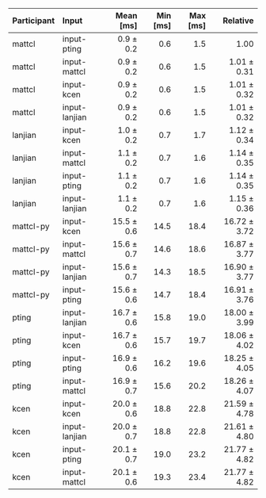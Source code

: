 | Participant | Input | Mean [ms] | Min [ms] | Max [ms] | Relative |
|:---|:---|---:|---:|---:|---:|
| mattcl | input-pting | 0.9 ± 0.2 | 0.6 | 1.5 | 1.00 |
| mattcl | input-mattcl | 0.9 ± 0.2 | 0.6 | 1.5 | 1.01 ± 0.31 |
| mattcl | input-kcen | 0.9 ± 0.2 | 0.6 | 1.5 | 1.01 ± 0.32 |
| mattcl | input-lanjian | 0.9 ± 0.2 | 0.6 | 1.5 | 1.01 ± 0.32 |
| lanjian | input-kcen | 1.0 ± 0.2 | 0.7 | 1.7 | 1.12 ± 0.34 |
| lanjian | input-mattcl | 1.1 ± 0.2 | 0.7 | 1.6 | 1.14 ± 0.35 |
| lanjian | input-pting | 1.1 ± 0.2 | 0.7 | 1.6 | 1.14 ± 0.35 |
| lanjian | input-lanjian | 1.1 ± 0.2 | 0.7 | 1.6 | 1.15 ± 0.36 |
| mattcl-py | input-kcen | 15.5 ± 0.6 | 14.5 | 18.4 | 16.72 ± 3.72 |
| mattcl-py | input-mattcl | 15.6 ± 0.7 | 14.6 | 18.6 | 16.87 ± 3.77 |
| mattcl-py | input-lanjian | 15.6 ± 0.7 | 14.3 | 18.5 | 16.90 ± 3.77 |
| mattcl-py | input-pting | 15.6 ± 0.6 | 14.7 | 18.4 | 16.91 ± 3.76 |
| pting | input-lanjian | 16.7 ± 0.6 | 15.8 | 19.0 | 18.00 ± 3.99 |
| pting | input-kcen | 16.7 ± 0.6 | 15.7 | 19.7 | 18.06 ± 4.02 |
| pting | input-pting | 16.9 ± 0.6 | 16.2 | 19.6 | 18.25 ± 4.05 |
| pting | input-mattcl | 16.9 ± 0.7 | 15.6 | 20.2 | 18.26 ± 4.07 |
| kcen | input-kcen | 20.0 ± 0.6 | 18.8 | 22.8 | 21.59 ± 4.78 |
| kcen | input-lanjian | 20.0 ± 0.7 | 18.8 | 22.8 | 21.61 ± 4.80 |
| kcen | input-pting | 20.1 ± 0.7 | 19.0 | 23.2 | 21.77 ± 4.82 |
| kcen | input-mattcl | 20.1 ± 0.6 | 19.3 | 23.4 | 21.77 ± 4.82 |
